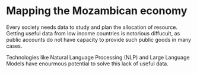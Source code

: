 # Mapping the Mozambican economy

Every society needs data to study and plan the allocation of resource. Getting useful data from low income countries is notorious diffucult, as public accounts do not have capacity to provide such public goods in many cases.

Technologies like Natural Language Processing (NLP) and Large Language Models have enourmous potential to solve this lack of useful data.
